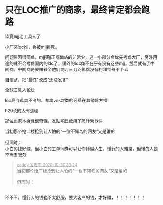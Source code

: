 # 只在LOC推广的商家，最终肯定都会跑路


毕竟mjj老工具人了

小厂来loc推，会被mjj撸死。

问题原因很简单，mjj买jj正规做站的非常少，这一小部分会优先考虑大厂，另外用途的就不会考虑国内的idc了，国外的idc商不在乎有没有这些mjj，然后就有了中间商，中间商是要赚钱全他们两刀三刀的机器没有利润坚持不下去

自信点，把&quot;最终&quot;改成&quot;还没发售&quot;

全球工具人论坛<img id="aimg_XOucy" onclick="zoom(this, this.src, 0, 0, 0)" class="zoom" src="https://cdn.jsdelivr.net/gh/hishis/forum-master/public/images/patch.gif" onmouseover="img_onmouseoverfunc(this)" onload="thumbImg(this)" border="0" alt="" />

loc高价鸡卖不出的，想卖vds之类的还得在其他地方推

h20说的太有道理<br />
<img id="aimg_S42PT" onclick="zoom(this, this.src, 0, 0, 0)" class="zoom" src="https://img.123er.com/2020/ganga.jpg" onmouseover="img_onmouseoverfunc(this)" onload="thumbImg(this)" border="0" alt="" />

那位商家本身就很奇怪，发贴明显使用了简转繁软件

当初那个抢二楼抢到让人怕的“一位不知名的网友”又是谁的 <img src="static/image/smiley/default/titter.gif" smilieid="9" border="0" alt="" /><br />
<br />
但同时：<br />
小白的钱好赚，但小白的工单同样可以让你怀疑人生，懂行的人难赚，但懂的人是不需要服务

<div class="quote"><blockquote><font size="2"><a href="https://www.hostloc.com/forum.php?mod=redirect&amp;goto=findpost&amp;pid=9378786&amp;ptid=760358" target="_blank"><font color="#999999">caddy 发表于 2020-10-30 23:24</font></a></font><br />
当初那个抢二楼抢到让人怕的“一位不知名的网友”又是谁的 <br />
<br />
但同时：</blockquote></div><br />
不不不，懂行人的钱也不太舒服，要大客户的钱，才好赚，！！！！！！！

